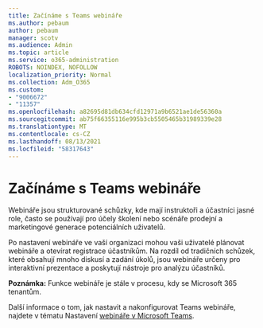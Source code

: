 ```yaml
---
title: Začínáme s Teams webináře
ms.author: pebaum
author: pebaum
manager: scotv
ms.audience: Admin
ms.topic: article
ms.service: o365-administration
ROBOTS: NOINDEX, NOFOLLOW
localization_priority: Normal
ms.collection: Adm_O365
ms.custom:
- "9006672"
- "11357"
ms.openlocfilehash: a82695d81db634cfd12971a9b6521ae1de56360a
ms.sourcegitcommit: ab75f66355116e995b3cb5505465b31989339e28
ms.translationtype: MT
ms.contentlocale: cs-CZ
ms.lasthandoff: 08/13/2021
ms.locfileid: "58317643"
---
```

# <a name="getting-started-with-teams-webinars"></a>Začínáme s Teams webináře

Webináře jsou strukturované schůzky, kde mají instruktoři a účastníci jasné role, často se používají pro účely školení nebo scénáře prodejní a marketingové generace potenciálních uživatelů.

Po nastavení webináře ve vaší organizaci mohou vaši uživatelé plánovat webináře a otevírat registrace účastníkům. Na rozdíl od tradičních schůzek, které obsahují mnoho diskusí a zadání úkolů, jsou webináře určeny pro interaktivní prezentace a poskytují nástroje pro analýzu účastníků.

**Poznámka:** Funkce webináře je stále v procesu, kdy se Microsoft 365 tenantům. 

Další informace o tom, jak nastavit a nakonfigurovat Teams webináře, najdete v tématu Nastavení [webináře v Microsoft Teams](https://docs.microsoft.com/microsoftteams/set-up-webinars).
